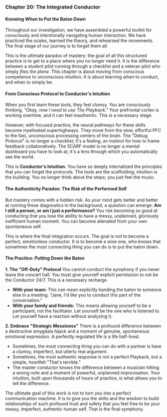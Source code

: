 ### **Chapter 20: The Integrated Conductor**
#### Knowing When to Put the Baton Down

Throughout our investigation, we have assembled a powerful toolkit for consciously and intentionally navigating human interaction. We have practiced the scales, learned the theory, and rehearsed the movements. The final stage of our journey is to forget them all.

This is the ultimate paradox of mastery: the goal of all this structured practice is to get to a place where you no longer need it. It is the difference between a student pilot running through a checklist and a veteran pilot who simply *flies the plane*. This chapter is about moving from conscious competence to unconscious intuition. It is about learning when to conduct, and when to simply be.

#### **From Conscious Protocol to Conductor's Intuition**

When you first learn these tools, they feel clumsy. You are consciously thinking, *"Okay, now I need to use The Playback."* Your prefrontal cortex is working overtime, and it can feel inauthentic. This is a necessary stage.

However, with focused practice, the neural pathways for these skills become myelinated superhighways. They move from the slow, effortful PFC to the fast, unconscious processing centers of the brain. The "Debug Protocol" is no longer a checklist; it's a feeling, an instinct for how to frame feedback collaboratively. The SCARF model is no longer a mental dashboard you have to look at; it's a lens through which you automatically see the world.

This is **Conductor's Intuition**. You have so deeply internalized the principles that you can forget the protocols. The tools are the scaffolding; intuition is the building. You no longer think about the steps; you just feel the music.

#### **The Authenticity Paradox: The Risk of the Performed Self**
But mastery comes with a hidden risk. As your mind gets better and better at running these diagnostics in the background, a question can emerge: **Am I still a person, or am I just a performance?** You risk becoming so good at conducting that you lose the ability to have a messy, unplanned, gloriously inefficient human moment. You can become alienated from your own spontaneous self.

This is where the final integration occurs. The goal is not to become a perfect, emotionless conductor. It is to become a wise one, who knows that sometimes the most connecting thing you can do is to put the baton down.

#### **The Practice: Putting Down the Baton**

**1. The "Off-Duty" Protocol**
You cannot conduct the symphony if you never leave the concert hall. You must give yourself explicit permission to not be the Conductor 24/7. This is a necessary recharge.
*   **With your team:** This can mean explicitly handing the baton to someone else in a meeting. "Jane, I'd like you to conduct this part of the conversation."
*   **With your family and friends:** This means allowing yourself to be a participant, not the facilitator. Let yourself be the one who is listened to. Let yourself have a reaction without analyzing it.

**2. Embrace "Strategic Messiness"**
There is a profound difference between a destructive amygdala hijack and a moment of genuine, spontaneous emotional expression. A perfectly regulated life is a life half-lived.
*   Sometimes, the most connecting thing you can do with a partner is have a clumsy, imperfect, but utterly real argument.
*   Sometimes, the most authentic response is not a perfect Playback, but a simple, heartfelt "That's terrible."
*   The master conductor knows the difference between a musician hitting a wrong note and a moment of powerful, unplanned improvisation. Your intuition, built upon thousands of hours of practice, is what allows you to tell the difference.

The ultimate goal of this work is not to turn you into a perfect communication machine. It is to give you the skills and the wisdom to build relationships of such profound trust and safety that you feel free to be your messy, imperfect, authentic human self. That is the final symphony.
